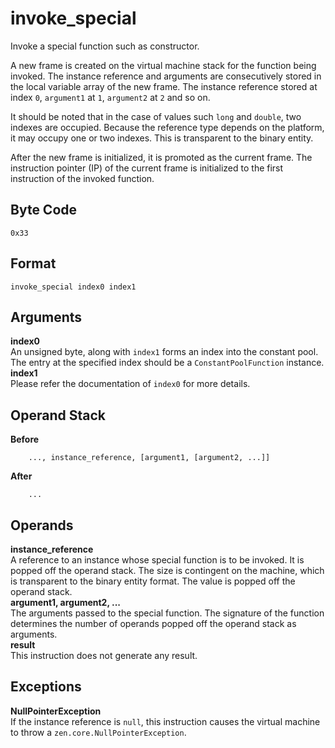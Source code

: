 # invoke_special

Invoke a special function such as constructor.

A new frame is created on the virtual machine stack for the function
being invoked. The instance reference and arguments are consecutively
stored in the local variable array of the new frame. The instance reference
stored at index `0`, `argument1` at `1`, `argument2` at `2` and so on.

It should be noted that in the case of values such `long` and `double`,
two indexes are occupied. Because the reference type depends on the platform,
it may occupy one or two indexes. This is transparent to the binary entity.

After the new frame is initialized, it is promoted as the current frame.
The instruction pointer (IP) of the current frame is initialized to the
first instruction of the invoked function.

## Byte Code
```
0x33
```

## Format
```
invoke_special index0 index1
```

## Arguments
**index0**  
    An unsigned byte, along with `index1` forms an index into the constant
    pool. The entry at the specified index should be a `ConstantPoolFunction`
    instance.  
**index1**  
   Please refer the documentation of `index0` for more details.

## Operand Stack
**Before**
```
    ..., instance_reference, [argument1, [argument2, ...]]
```
**After**
```
    ...
```

## Operands
**instance_reference**  
    A reference to an instance whose special function is to be invoked.
    It is popped off the operand stack. The size is contingent on the
    machine, which is transparent to the binary entity format. The value
    is popped off the operand stack.  
**argument1, argument2, ...**  
    The arguments passed to the special function. The signature of the
    function determines the number of operands popped off the operand
    stack as arguments.  
**result**  
    This instruction does not generate any result.

## Exceptions
**NullPointerException**  
    If the instance reference is `null`, this instruction causes the
    virtual machine to throw a `zen.core.NullPointerException`.